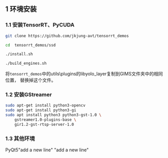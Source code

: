 ## 1 环境安装
### 1.1 安装TensorRT、PyCUDA
```bash
git clone https://github.com/jkjung-avt/tensorrt_demos
```

```bash
cd  tensorrt_demos/ssd
```

```bash
./install.sh
```

```bash
./build_engines.sh
```

将`tensorrt_demos`中的utils\plugins的libyolo_layer复制到GIMS文件夹中的相同位置，
替换掉这个文件。

### 1.2 安装GStreamer
```bash
sudo apt-get install python3-opencv
sudo apt-get install python3-gi
sudo apt install python3 python3-gst-1.0 \
    gstreamer1.0-plugins-base \
    gir1.2-gst-rtsp-server-1.0
```
### 1.3 其他环境
PyQt5"add a new line" 
"add a new line" 
